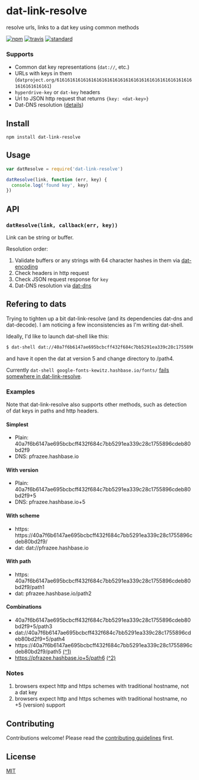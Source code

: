 # dat-link-resolve

resolve urls, links to a dat key using common methods

[![npm][npm-image]][npm-url]
[![travis][travis-image]][travis-url]
[![standard][standard-image]][standard-url]

### Supports

* Common dat key representations (`dat://`, etc.)
* URLs with keys in them (`datproject.org/6161616161616161616161616161616161616161616161616161616161616161`)
* `hyperdrive-key` or `dat-key` headers
* Url to JSON http request that returns `{key: <dat-key>}`
* Dat-DNS resolution ([details](https://github.com/beakerbrowser/beaker/wiki/Authenticated-Dat-URLs-and-HTTPS-to-Dat-Discovery))

## Install

```
npm install dat-link-resolve
```

## Usage

```js
var datResolve = require('dat-link-resolve')

datResolve(link, function (err, key) {
  console.log('found key', key)
})
```

## API

### `datResolve(link, callback(err, key))`

Link can be string or buffer.

Resolution order:

1. Validate buffers or any strings with 64 character hashes in them via [dat-encoding](https://github.com/juliangruber/dat-encoding)
2. Check headers in http request
3. Check JSON request response for `key`
4. Dat-DNS resolution via [dat-dns](https://github.com/datprotocol/dat-dns)

## Refering to dats
Trying to tighten up a bit dat-link-resolve (and its dependencies dat-dns and dat-decode). I am noticing a few inconsistencies as I'm writing dat-shell.

Ideally, I'd like to launch dat-shell like this:
```sh
$ dat-shell dat://40a7f6b6147ae695bcbcff432f684c7bb5291ea339c28c1755896cdeb80bd2f9+5/path4
```

and have it open the dat at version 5 and change directory to /path4.

Currently ```dat-shell google-fonts-kewitz.hashbase.io/fonts/``` [fails somewhere in dat-link-resolve](https://github.com/millette/dat-shell/issues/5).

### Examples
Note that dat-link-resolve also supports other methods, such as detection of dat keys in paths and http headers.

#### Simplest
* Plain: 40a7f6b6147ae695bcbcff432f684c7bb5291ea339c28c1755896cdeb80bd2f9
* DNS: pfrazee.hashbase.io

#### With version
* Plain: 40a7f6b6147ae695bcbcff432f684c7bb5291ea339c28c1755896cdeb80bd2f9+5
* DNS: pfrazee.hashbase.io+5

#### With scheme
* https: https://40a7f6b6147ae695bcbcff432f684c7bb5291ea339c28c1755896cdeb80bd2f9/
* dat: dat://pfrazee.hashbase.io

#### With path
* https: 40a7f6b6147ae695bcbcff432f684c7bb5291ea339c28c1755896cdeb80bd2f9/path1
* dat: pfrazee.hashbase.io/path2

#### Combinations
* 40a7f6b6147ae695bcbcff432f684c7bb5291ea339c28c1755896cdeb80bd2f9+5/path3
* dat://40a7f6b6147ae695bcbcff432f684c7bb5291ea339c28c1755896cdeb80bd2f9+5/path4
* https://40a7f6b6147ae695bcbcff432f684c7bb5291ea339c28c1755896cdeb80bd2f9/path5 [(^1)][]
* https://pfrazee.hashbase.io+5/path6 [(^2)][]

### Notes
1. browsers expect http and https schemes with traditional hostname, not a dat key
2. browsers expect http and https schemes with traditional hostname, no +5 (version) support

## Contributing

Contributions welcome! Please read the [contributing guidelines](CONTRIBUTING.md) first.

## License

[MIT](LICENSE.md)

[npm-image]: https://img.shields.io/npm/v/dat-link-resolve.svg?style=flat-square
[npm-url]: https://www.npmjs.com/package/dat-link-resolve
[travis-image]: https://img.shields.io/travis/joehand/dat-link-resolve.svg?style=flat-square
[travis-url]: https://travis-ci.org/joehand/dat-link-resolve
[standard-image]: https://img.shields.io/badge/code%20style-standard-brightgreen.svg?style=flat-square
[standard-url]: http://npm.im/standard
[(^1)]: <#notes>
[(^2)]: <#notes>
